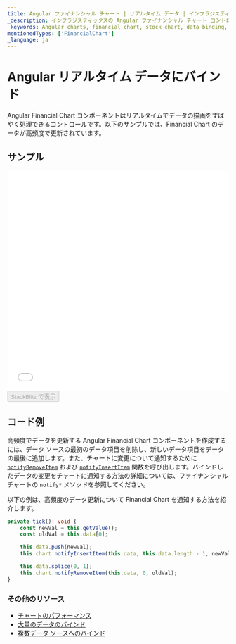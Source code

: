 ```yaml
---
title: Angular ファイナンシャル チャート | リアルタイム データ | インフラジスティックス
_description: インフラジスティックスの Angular ファイナンシャル チャート コントロールを使用して数百万のデータ ポイントを高速に描画します。Ignite UI for Angular チャートの高いパフォーマンスを是非お試しください。
_keywords: Angular charts, financial chart, stock chart, data binding, Ignite UI for Angular, Infragistics, Angular チャート, ファイナンシャル チャート, 株価チャート, データ バインディング, インフラジスティックス
mentionedTypes: ['FinancialChart']
_language: ja
---
```


# Angular リアルタイム データにバインド

Angular Financial Chart コンポーネントはリアルタイムでデータの描画をすばやく処理できるコントロールです。以下のサンプルでは、Financial Chart のデータが高頻度で更新されています。

## サンプル

<div class="sample-container loading" style="height: 500px">
    <iframe id="financial-chart-high-frequency-iframe" src='{environment:dvDemosBaseUrl}/charts/financial-chart-high-frequency' width="100%" height="100%" seamless frameBorder="0" onload="onXPlatSampleIframeContentLoaded(this);"></iframe>
</div>
<div>
    <button data-localize="stackblitz" disabled class="stackblitz-btn"   data-iframe-id="financial-chart-high-frequency-iframe" data-demos-base-url="{environment:dvDemosBaseUrl}">StackBlitz で表示
    </button>


</div>

<div class="divider--half"></div>

## コード例

高頻度でデータを更新する Angular Financial Chart コンポーネントを作成するには、データ ソースの最初のデータ項目を削除し、新しいデータ項目をデータの最後に追加します。また、チャートに変更について通知するために [`notifyRemoveItem`]({environment:dvapibaseurl}/products/ignite-ui-angular/api/docs/typescript/latest/classes/igxfinancialchartcomponent.html#notifyremoveitem) および [`notifyInsertItem`]({environment:dvapibaseurl}/products/ignite-ui-angular/api/docs/typescript/latest/classes/igxfinancialchartcomponent.html#notifyinsertitem) 関数を呼び出します。バインドしたデータの変更をチャートに通知する方法の詳細については、ファイナンシャル チャートの `notify*` メソッドを参照してください。

以下の例は、高頻度のデータ更新について Financial Chart を通知する方法を紹介します。

```ts
private tick(): void {
    const newVal = this.getValue();
    const oldVal = this.data[0];

    this.data.push(newVal);
    this.chart.notifyInsertItem(this.data, this.data.length - 1, newVal);

    this.data.splice(0, 1);
    this.chart.notifyRemoveItem(this.data, 0, oldVal);
}
```

<div class="divider--half"></div>

### その他のリソース

<div class="divider--half"></div>

-   [チャートのパフォーマンス](financial-chart-performance.md)
-   [大量のデータのバインド](financial-chart-high-volume.md)
-   [複数データ ソースへのバインド](financial-chart-multiple-data.md)
